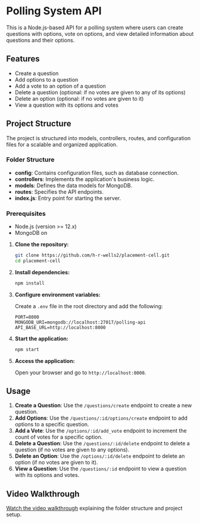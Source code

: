 # Polling System API

This is a Node.js-based API for a polling system where users can create questions with options, vote on options, and view detailed information about questions and their options.

## Features

- Create a question
- Add options to a question
- Add a vote to an option of a question
- Delete a question (optional: if no votes are given to any of its options)
- Delete an option (optional: if no votes are given to it)
- View a question with its options and votes

## Project Structure

The project is structured into models, controllers, routes, and configuration files for a scalable and organized application.

### Folder Structure

- **config**: Contains configuration files, such as database connection.
- **controllers**: Implements the application's business logic.
- **models**: Defines the data models for MongoDB.
- **routes**: Specifies the API endpoints.
- **index.js**: Entry point for starting the server.

### Prerequisites

- Node.js (version >= 12.x)
- MongoDB
  on

1. **Clone the repository:**

   ```sh
   git clone https://github.com/h-r-wells2/placement-cell.git
   cd placement-cell
   ```

2. **Install dependencies:**

   ```sh
   npm install
   ```

3. **Configure environment variables:**

   Create a `.env` file in the root directory and add the following:

   ```plaintext
   PORT=8000
   MONGODB_URI=mongodb://localhost:27017/polling-api
   API_BASE_URL=http://localhost:8000
   ```

4. **Start the application:**

   ```sh
   npm start
   ```

5. **Access the application:**

   Open your browser and go to `http://localhost:8000`.

## Usage

1. **Create a Question**: Use the `/questions/create` endpoint to create a new question.
2. **Add Options**: Use the `/questions/:id/options/create` endpoint to add options to a specific question.
3. **Add a Vote**: Use the `/options/:id/add_vote` endpoint to increment the count of votes for a specific option.
4. **Delete a Question**: Use the `/questions/:id/delete` endpoint to delete a question (if no votes are given to any options).
5. **Delete an Option**: Use the `/options/:id/delete` endpoint to delete an option (if no votes are given to it).
6. **View a Question**: Use the `/questions/:id` endpoint to view a question with its options and votes.

## Video Walkthrough

[Watch the video walkthrough](https://drive.google.com/file/d/1Z-qAWjYHuSP3yPT4R7_HbejdumkIsX49/view?usp=drive_link) explaining the folder structure and project setup.
